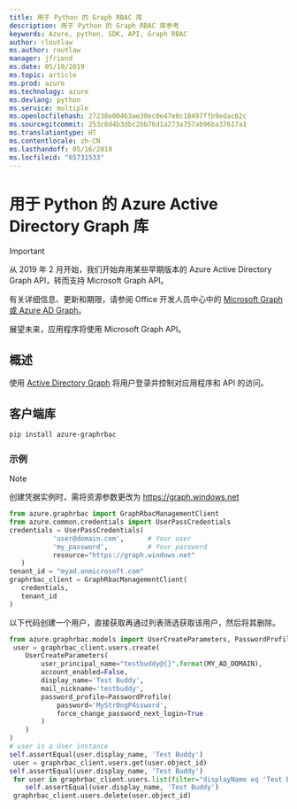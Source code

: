 ```yaml
---
title: 用于 Python 的 Graph RBAC 库
description: 用于 Python 的 Graph RBAC 库参考
keywords: Azure, python, SDK, API, Graph RBAC
author: rloutlaw
ms.author: routlaw
manager: jfriend
ms.date: 05/10/2019
ms.topic: article
ms.prod: azure
ms.technology: azure
ms.devlang: python
ms.service: multiple
ms.openlocfilehash: 27238e00463ae30ec0e47e8c18497ffb9edac62c
ms.sourcegitcommit: 253c8d4b3dbc2bb76d1a273a757ab96ba37617a1
ms.translationtype: HT
ms.contentlocale: zh-CN
ms.lasthandoff: 05/16/2019
ms.locfileid: "65731533"
---
```

# <a name="azure-active-directory-graph-libraries-for-python"></a>用于 Python 的 Azure Active Directory Graph 库

> [!IMPORTANT]
>
> 从 2019 年 2 月开始，我们开始弃用某些早期版本的 Azure Active Directory Graph API，转而支持 Microsoft Graph API。 
>
> 有关详细信息、更新和期限，请参阅 Office 开发人员中心中的 [Microsoft Graph 或 Azure AD Graph](https://dev.office.com/blogs/microsoft-graph-or-azure-ad-graph)。
>
> 展望未来，应用程序将使用 Microsoft Graph API。 

## <a name="overview"></a>概述 

使用 [Active Directory Graph](/azure/active-directory/develop/active-directory-graph-apis) 将用户登录并控制对应用程序和 API 的访问。   

## <a name="client-library"></a>客户端库   

 ```bash    
pip install azure-graphrbac 
``` 

### <a name="example"></a>示例 
> [!NOTE]   
> 创建凭据实例时，需将资源参数更改为 https://graph.windows.net    
 ```python  
from azure.graphrbac import GraphRbacManagementClient   
from azure.common.credentials import UserPassCredentials    
 credentials = UserPassCredentials( 
            'user@domain.com',      # Your user 
            'my_password',          # Your password 
            resource="https://graph.windows.net"    
    )   
 tenant_id = "myad.onmicrosoft.com" 
 graphrbac_client = GraphRbacManagementClient(  
    credentials,    
    tenant_id   
)   
``` 
以下代码创建一个用户，直接获取再通过列表筛选获取该用户，然后将其删除。   
```python   
from azure.graphrbac.models import UserCreateParameters, PasswordProfile    
 user = graphrbac_client.users.create(  
    UserCreateParameters(   
        user_principal_name="testbuddy@{}".format(MY_AD_DOMAIN),    
        account_enabled=False,  
        display_name='Test Buddy',  
        mail_nickname='testbuddy',  
        password_profile=PasswordProfile(   
            password='MyStr0ngP4ssword',    
            force_change_password_next_login=True   
        )   
    )   
)   
# user is a User instance   
self.assertEqual(user.display_name, 'Test Buddy')   
 user = graphrbac_client.users.get(user.object_id)  
self.assertEqual(user.display_name, 'Test Buddy')   
 for user in graphrbac_client.users.list(filter="displayName eq 'Test Buddy'"): 
    self.assertEqual(user.display_name, 'Test Buddy')   
 graphrbac_client.users.delete(user.object_id)  
```